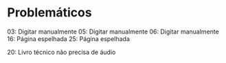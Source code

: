 # Problemáticos

03: Digitar manualmente
05: Digitar manualmente
06: Digitar manualmente
16: Página espelhada
25: Página espelhada


20: Livro técnico não precisa de áudio